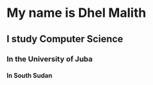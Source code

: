 # My name is Dhel Malith
## I study Computer Science
### In the University of Juba
#### In South Sudan 
